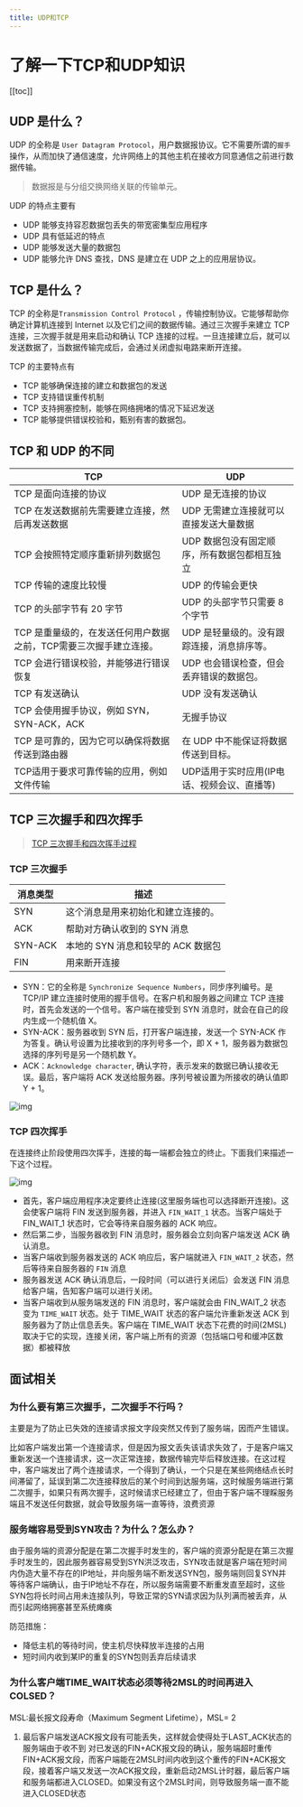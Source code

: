 ```yaml
---
title: UDP和TCP
---
```


# 了解一下TCP和UDP知识
[[toc]]
## UDP 是什么？

UDP 的全称是 `User Datagram Protocol`，用户数据报协议。它不需要所谓的`握手`操作，从而加快了通信速度，允许网络上的其他主机在接收方同意通信之前进行数据传输。

> 数据报是与分组交换网络关联的传输单元。

UDP 的特点主要有

- UDP 能够支持容忍数据包丢失的带宽密集型应用程序
- UDP 具有低延迟的特点
- UDP 能够发送大量的数据包
- UDP 能够允许 DNS 查找，DNS 是建立在 UDP 之上的应用层协议。

## TCP 是什么？

TCP 的全称是`Transmission Control Protocol` ，传输控制协议。它能够帮助你确定计算机连接到 Internet 以及它们之间的数据传输。通过三次握手来建立 TCP 连接，三次握手就是用来启动和确认 TCP 连接的过程。一旦连接建立后，就可以发送数据了，当数据传输完成后，会通过关闭虚拟电路来断开连接。

TCP 的主要特点有

- TCP 能够确保连接的建立和数据包的发送
- TCP 支持错误重传机制
- TCP 支持拥塞控制，能够在网络拥堵的情况下延迟发送
- TCP 能够提供错误校验和，甄别有害的数据包。

## TCP 和 UDP 的不同

| TCP                                                          | UDP                                          |
| ------------------------------------------------------------ | -------------------------------------------- |
| TCP 是面向连接的协议                                         | UDP 是无连接的协议                           |
| TCP 在发送数据前先需要建立连接，然后再发送数据               | UDP 无需建立连接就可以直接发送大量数据       |
| TCP 会按照特定顺序重新排列数据包                             | UDP 数据包没有固定顺序，所有数据包都相互独立 |
| TCP 传输的速度比较慢                                         | UDP 的传输会更快                             |
| TCP 的头部字节有 20 字节                                     | UDP 的头部字节只需要 8 个字节                |
| TCP 是重量级的，在发送任何用户数据之前，TCP需要三次握手建立连接。 | UDP 是轻量级的。没有跟踪连接，消息排序等。   |
| TCP 会进行错误校验，并能够进行错误恢复                       | UDP 也会错误检查，但会丢弃错误的数据包。     |
| TCP 有发送确认                                               | UDP 没有发送确认                             |
| TCP 会使用握手协议，例如 SYN，SYN-ACK，ACK                   | 无握手协议                                   |
| TCP 是可靠的，因为它可以确保将数据传送到路由器               | 在 UDP 中不能保证将数据传送到目标。          |
| TCP适用于要求可靠传输的应用，例如文件传输                    | UDP适用于实时应用(IP电话、视频会议、直播等)  |



## TCP 三次握手和四次挥手

> [TCP 三次握手和四次挥手过程](https://www.cnblogs.com/Andya/p/7272462.html)

### TCP 三次握手

| 消息类型 | 描述                               |
| -------- | ---------------------------------- |
| SYN      | 这个消息是用来初始化和建立连接的。 |
| ACK      | 帮助对方确认收到的 SYN 消息        |
| SYN-ACK  | 本地的 SYN 消息和较早的 ACK 数据包 |
| FIN      | 用来断开连接                       |

- SYN：它的全称是 `Synchronize Sequence Numbers`，同步序列编号。是 TCP/IP 建立连接时使用的握手信号。在客户机和服务器之间建立 TCP 连接时，首先会发送的一个信号。客户端在接受到 SYN 消息时，就会在自己的段内生成一个随机值 X。
- SYN-ACK：服务器收到 SYN 后，打开客户端连接，发送一个 SYN-ACK 作为答复。确认号设置为比接收到的序列号多一个，即 X + 1，服务器为数据包选择的序列号是另一个随机数 Y。
- ACK：`Acknowledge character`, 确认字符，表示发来的数据已确认接收无误。最后，客户端将 ACK 发送给服务器。序列号被设置为所接收的确认值即 Y + 1。

![img](https://gitee.com/wu_monkey/blog-images/raw/master/images/985821-20170802101806802-1497343688.png)



### TCP 四次挥手

在连接终止阶段使用四次挥手，连接的每一端都会独立的终止。下面我们来描述一下这个过程。



![img](https://gitee.com/wu_monkey/blog-images/raw/master/images/985821-20170802101823505-1177747613.png)



- 首先，客户端应用程序决定要终止连接(这里服务端也可以选择断开连接)。这会使客户端将 FIN 发送到服务器，并进入 `FIN_WAIT_1` 状态。当客户端处于 FIN_WAIT_1 状态时，它会等待来自服务器的 ACK 响应。
- 然后第二步，当服务器收到 FIN 消息时，服务器会立刻向客户端发送 ACK 确认消息。
- 当客户端收到服务器发送的 ACK 响应后，客户端就进入 `FIN_WAIT_2` 状态，然后等待来自服务器的 `FIN` 消息
- 服务器发送 ACK 确认消息后，一段时间（可以进行关闭后）会发送 FIN 消息给客户端，告知客户端可以进行关闭。
- 当客户端收到从服务端发送的 FIN 消息时，客户端就会由 FIN_WAIT_2 状态变为 `TIME_WAIT` 状态。处于 TIME_WAIT 状态的客户端允许重新发送 ACK 到服务器为了防止信息丢失。客户端在 TIME_WAIT 状态下花费的时间(2MSL)取决于它的实现，连接关闭，客户端上所有的资源（包括端口号和缓冲区数据）都被释放

## 面试相关

### 为什么要有第三次握手，二次握手不行吗？

主要是为了防止已失效的连接请求报文字段突然又传到了服务端，因而产生错误。

比如客户端发出第一个连接请求，但是因为报文丢失该请求失效了，于是客户端又重新发送一个连接请求，这一次正常连接，数据传输完毕后释放连接。在这过程中，客户端发出了两个连接请求，一个得到了确认，一个只是在某些网络结点长时间滞留了，延误到第二次连接释放后的某个时间到达服务端，这时候服务端进行第二次握手，如果只有两次握手，这时候请求已经建立了，但由于客户端不理睬服务端且不发送任何数据，就会导致服务端一直等待，浪费资源

### 服务端容易受到SYN攻击？为什么？怎么办？

由于服务端的资源分配是在第二次握手时发生的，客户端的资源分配是在第三次握手时发生的，因此服务器容易受到SYN洪泛攻击，SYN攻击就是客户端在短时间内伪造大量不存在的IP地址，并向服务端不断发送SYN包，服务端则回复SYN并等待客户端确认，由于IP地址不存在，所以服务端需要不断重发直至超时，这些SYN包将长时间占用未连接队列，导致正常的SYN请求因为队列满而被丢弃，从而引起网络拥塞甚至系统瘫痪

防范措施：

- 降低主机的等待时间，使主机尽快释放半连接的占用
- 短时间内收到某IP的重复的SYN包则丢弃后续请求

### 为什么客户端TIME_WAIT状态必须等待2MSL的时间再进入COLSED？

MSL:最长报文段寿命（Maximum Segment Lifetime），MSL= 2

1. 最后客户端发送ACK报文段有可能丢失，这样就会使得处于LAST_ACK状态的服务端由于收不到  对已发送的FIN+ACK报文段的确认，服务端超时重传FIN+ACK报文段，而客户端能在2MSL时间内收到这个重传的FIN+ACK报文段，接着客户端又发送一次ACK报文段，重新启动2MSL计时器，最后客户端和服务端都进入CLOSED。如果没有这个2MSL时间，则导致服务端一直不能进入CLOSED状态

